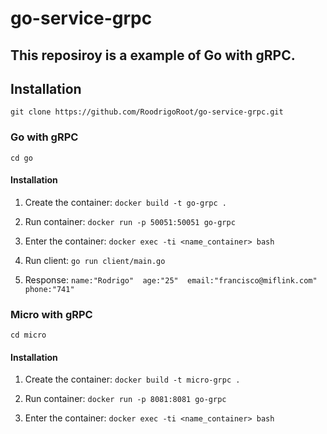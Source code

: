 # go-service-grpc
## This reposiroy is a example of Go with gRPC.

## Installation
`git clone https://github.com/RoodrigoRoot/go-service-grpc.git`

### Go with gRPC
`cd go`

#### Installation

1. Create the container:
`docker build -t go-grpc .`

2. Run container:
`docker run -p 50051:50051 go-grpc`

3. Enter the container:
`docker exec -ti <name_container> bash`

4. Run client:
`go run client/main.go`

5. Response:
`name:"Rodrigo"  age:"25"  email:"francisco@miflink.com"  phone:"741"`


### Micro with gRPC
`cd micro`

#### Installation

1. Create the container:
`docker build -t micro-grpc .`

2. Run container:
`docker run -p 8081:8081 go-grpc`

3. Enter the container:
`docker exec -ti <name_container> bash`









